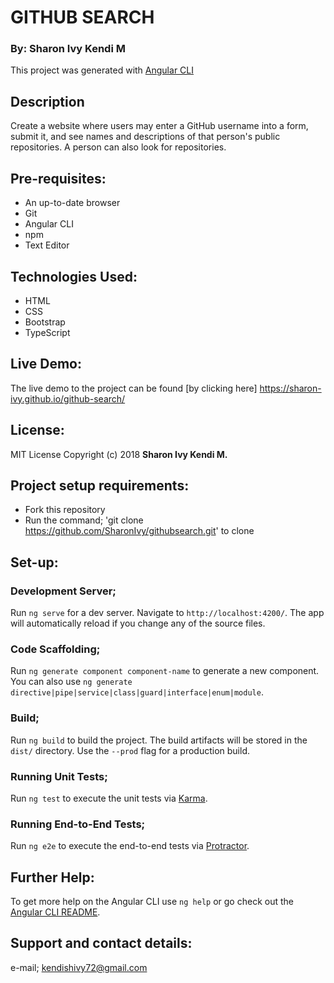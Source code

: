 # GITHUB SEARCH

### By: Sharon Ivy Kendi M

This project was generated with [Angular CLI](https://github.com/angular/angular-cli)

## Description
Create a website where users may enter a GitHub username into a form, submit it, and see names and descriptions of that person's public repositories. A person can also look for repositories.

## Pre-requisites:
* An up-to-date browser
* Git
* Angular CLI
* npm
* Text Editor

## Technologies Used:
* HTML
* CSS
* Bootstrap
* TypeScript

## Live Demo:
The live demo to the project can be found [by clicking here] https://sharon-ivy.github.io/github-search/

## License:
MIT License
Copyright (c) 2018 **Sharon Ivy Kendi M.**
  
## Project setup requirements:
* Fork this repository
* Run the command;
'git clone https://github.com/SharonIvy/githubsearch.git' to clone

## Set-up:
### Development Server;
Run `ng serve` for a dev server. Navigate to `http://localhost:4200/`. The app will automatically reload if you change any of the source files.

### Code Scaffolding;
Run `ng generate component component-name` to generate a new component. You can also use `ng generate directive|pipe|service|class|guard|interface|enum|module`.

### Build;
Run `ng build` to build the project. The build artifacts will be stored in the `dist/` directory. Use the `--prod` flag for a production build.

### Running Unit Tests;
Run `ng test` to execute the unit tests via [Karma](https://karma-runner.github.io).

### Running End-to-End Tests;
Run `ng e2e` to execute the end-to-end tests via [Protractor](http://www.protractortest.org/).

## Further Help:
To get more help on the Angular CLI use `ng help` or go check out the [Angular CLI README](https://github.com/angular/angular-cli/blob/master/README.md).

## Support and contact details:
e-mail; kendishivy72@gmail.com
